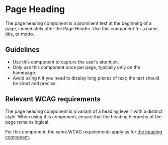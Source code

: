 <!-- @license CC0-1.0 -->

# Page Heading

The page heading component is a prominent text at the beginning of a page, immediately after the Page Header.
Use this component for a name, title, or motto.

## Guidelines

- Use this component to capture the user’s attention.
- Only use this component once per page, typically only on the homepage.
- Avoid using it if you need to display long pieces of text; the text should be short and precise.

## Relevant WCAG requirements

The page heading component is a variant of a heading level 1 with a distinct style.
When using this component, ensure that the heading hierarchy of the page remains logical.

For this component, the same WCAG requirements apply as for [the heading component](/docs/components-text-heading--docs).
